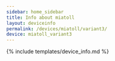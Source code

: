 ```yaml
---
sidebar: home_sidebar
title: Info about miatoll
layout: deviceinfo
permalink: /devices/miatoll/variant3/
device: miatoll_variant3
---
```

{% include templates/device_info.md %}
